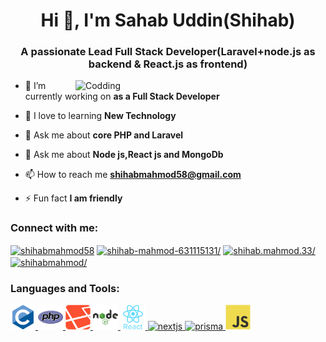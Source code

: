 
<h1 align="center">Hi 👋, I'm Sahab Uddin(Shihab)</h1>
<h3 align="center">A passionate Lead Full Stack Developer(Laravel+node.js as backend & React.js as frontend)</h3>

<img align="right" alt="Codding" width="400" src="https://user-images.githubusercontent.com/55389276/140866485-8fb1c876-9a8f-4d6a-98dc-08c4981eaf70.gif" />

- 🔭 I’m currently working on **as a Full Stack Developer**

- 🌱 I love to learning **New Technology**

- 💬 Ask me about **core PHP and Laravel**
 
- 💬 Ask me about **Node js,React js and MongoDb**

- 📫 How to reach me **shihabmahmod58@gmail.com**

- ⚡ Fun fact **I am friendly**

<h3 align="left">Connect with me:</h3>
<p align="left">
<a href="https://twitter.com/shihabmahmod58" target="blank"><img align="center" src="https://raw.githubusercontent.com/rahuldkjain/github-profile-readme-generator/master/src/images/icons/Social/twitter.svg" alt="shihabmahmod58" height="30" width="40" /></a>
<a href="https://linkedin.com/in/shihab-mahmod-631115131/" target="blank"><img align="center" src="https://raw.githubusercontent.com/rahuldkjain/github-profile-readme-generator/master/src/images/icons/Social/linked-in-alt.svg" alt="shihab-mahmod-631115131/" height="30" width="40" /></a>
<a href="https://fb.com/shihab.mahmod.33/" target="blank"><img align="center" src="https://raw.githubusercontent.com/rahuldkjain/github-profile-readme-generator/master/src/images/icons/Social/facebook.svg" alt="shihab.mahmod.33/" height="30" width="40" /></a>
<a href="https://instagram.com/shihabmahmod/" target="blank"><img align="center" src="https://raw.githubusercontent.com/rahuldkjain/github-profile-readme-generator/master/src/images/icons/Social/instagram.svg" alt="shihabmahmod/" height="30" width="40" /></a>
</p>

<h3 align="left">Languages and Tools:</h3>
<p align="left">
  <a href="https://www.learn-c.org/" target="_blank" rel="noreferrer">
    <img src="https://raw.githubusercontent.com/devicons/devicon/master/icons/c/c-original.svg" alt="c" width="40" height="40"/>
  </a> 
  <a href="https://www.php.net" target="_blank" rel="noreferrer">
    <img src="https://raw.githubusercontent.com/devicons/devicon/master/icons/php/php-original.svg" alt="php" width="40" height="40"/>
  </a> 
  <a href="https://laravel.com/" target="_blank" rel="noreferrer">
    <img src="https://raw.githubusercontent.com/devicons/devicon/master/icons/laravel/laravel-plain.svg" alt="laravel" width="40" height="40"/>
  </a> 
  <a href="https://nodejs.org" target="_blank" rel="noreferrer">
    <img src="https://raw.githubusercontent.com/devicons/devicon/master/icons/nodejs/nodejs-original-wordmark.svg" alt="nodejs" width="40" height="40"/>
  </a> 
  <a href="https://reactjs.org/" target="_blank" rel="noreferrer">
    <img src="https://raw.githubusercontent.com/devicons/devicon/master/icons/react/react-original-wordmark.svg" alt="react" width="40" height="40"/>
  </a> 
  <a href="https://nextjs.org/" target="_blank" rel="noreferrer">
    <img src="https://cdn.worldvectorlogo.com/logos/next-js.svg" alt="nextjs" width="40" height="40"/>
  </a> 
  <a href="https://www.prisma.io/" target="_blank" rel="noreferrer">
    <img src="https://www.prisma.io/images/favicon-32x32.png" alt="prisma" width="40" height="40"/>
  </a> 
  <a href="https://developer.mozilla.org/en-US/docs/Web/JavaScript" target="_blank" rel="noreferrer">
    <img src="https://raw.githubusercontent.com/devicons/devicon/master/icons/javascript/javascript-original.svg" alt="javascript" width="40" height="40"/>
  </a>
</p>





